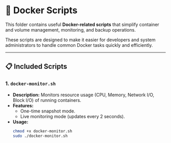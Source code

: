 # 🐳 Docker Scripts

This folder contains useful **Docker-related scripts** that simplify container and volume management, monitoring, and backup operations.  

These scripts are designed to make it easier for developers and system administrators to handle common Docker tasks quickly and efficiently.  

---

## 📋 Included Scripts

### 1. `docker-monitor.sh`
- **Description:** Monitors resource usage (CPU, Memory, Network I/O, Block I/O) of running containers.  
- **Features:**  
  - One-time snapshot mode.  
  - Live monitoring mode (updates every 2 seconds).  
- **Usage:**  
  ```bash
  chmod +x docker-monitor.sh
  sudo ./docker-monitor.sh
```


